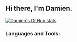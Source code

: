 ## Hi there, I'm Damien.

[![Damien's GitHub stats](https://github-readme-stats.vercel.app/api?username=DamiennFl)](https://github.com/anuraghazra/github-readme-stats)


<h3 align="left">Languages and Tools:</h3>

<!--
**DamiennFl/DamiennFl** is a ✨ _special_ ✨ repository because its `README.md` (this file) appears on your GitHub profile.

Here are some ideas to get you started:

- 🔭 I’m currently working on ...
- 🌱 I’m currently learning ...
- 👯 I’m looking to collaborate on ...
- 🤔 I’m looking for help with ...
- 💬 Ask me about ...
- 📫 How to reach me: ...
- 😄 Pronouns: ...
- ⚡ Fun fact: ...
-->
